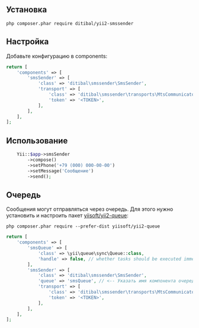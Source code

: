 Установка
------------


```
php composer.phar require ditibal/yii2-smssender
```

Настройка
------------

Добавьте конфигурацию в components:

```php
return [
    'components' => [
        'smsSender' => [
            'class' => 'ditibal\smssender\SmsSender',            
            'transport' => [
                'class' => 'ditibal\smssender\transports\MtsCommunicatorTransport',
                'token' => '<TOKEN>',
            ],
        ],
    ],
];
```


Использование
------------
```php
	Yii::$app->smsSender
	    ->compose()
	    ->setPhone('+79 (000) 000-00-00')
	    ->setMessage('Сообщение')
	    ->send();
```

Очередь
------------
Сообщения могут отправляться через очередь. Для этого нужно установить и настроить пакет [yiisoft/yii2-queue](https://github.com/yiisoft/yii2-queue):

```
php composer.phar require --prefer-dist yiisoft/yii2-queue
```

```php
return [
    'components' => [
        'smsQueue' => [
            'class' => \yii\queue\sync\Queue::class,
            'handle' => false, // whether tasks should be executed immediately            
        ],
        'smsSender' => [
            'class' => 'ditibal\smssender\SmsSender',            
            'queue' => 'smsQueue', // <-- Указать имя компонента очереди
            'transport' => [
                'class' => 'ditibal\smssender\transports\MtsCommunicatorTransport',
                'token' => '<TOKEN>',
            ],
        ],
    ],
];
```
